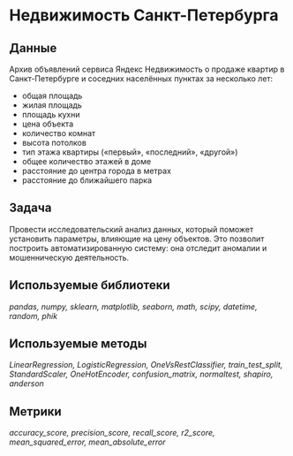# Недвижимость Санкт-Петербурга


## Данные

Архив объявлений сервиса Яндекс Недвижимость о продаже квартир в Санкт-Петербурге и соседних населённых пунктах за несколько лет:
- общая площадь
- жилая площадь
- площадь кухни
- цена объекта
- количество комнат
- высота потолков
- тип этажа квартиры («первый», «последний», «другой»)
- общее количество этажей в доме
- расстояние до центра города в метрах
- расстояние до ближайшего парка

## Задача

Провести исследовательский анализ данных, который поможет установить параметры, влияющие на цену объектов. Это позволит построить автоматизированную систему: она отследит аномалии и мошенническую деятельность. 

## Используемые библиотеки
*pandas, numpy, sklearn, matplotlib, seaborn, math, scipy, datetime, random, phik*

## Используемые методы
*LinearRegression, LogisticRegression, OneVsRestClassifier, train_test_split, StandardScaler, OneHotEncoder, confusion_matrix, normaltest, shapiro, anderson*

## Метрики
*accuracy_score, precision_score, recall_score, r2_score, mean_squared_error, mean_absolute_error*

